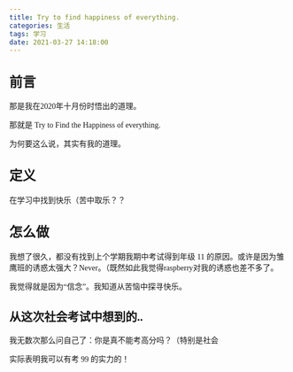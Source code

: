 ```yaml
---
title: Try to find happiness of everything.
categories: 生活
tags: 学习
date: 2021-03-27 14:18:00
---
```


<h2>
</h2>
<h2>
	<b><span style="font-family:仿宋;font-size:18pt;">前言</span></b><b><span style="font-family:仿宋;font-size:18pt;"></span></b> 
</h2>
<p class="p" style="margin-left:0.0000pt;text-indent:0.0000pt;">
	<span class="10" style="font-family:仿宋;"><span>那是我在</span><span>2020年十月份时悟出的道理。</span></span><span class="10" style="font-family:仿宋;"></span> 
</p>
<p class="p" style="margin-left:0.0000pt;text-indent:0.0000pt;">
	<span class="10" style="font-family:仿宋;"><span>那就是</span> <span>Try to Find the Happiness of everything.</span></span><span class="10" style="font-family:仿宋;"></span> 
</p>
<p class="p" style="margin-left:0.0000pt;text-indent:0.0000pt;">
	<span class="10" style="font-family:仿宋;">为何要这么说，其实有我的道理。</span><span class="10" style="font-family:仿宋;"></span> 
</p>
<!--more-->
<h2 style="margin-left:0.0000pt;text-indent:0.0000pt;">
	<b><span style="font-family:仿宋;font-size:18pt;">定义</span></b><b><span style="font-family:仿宋;font-size:18pt;"></span></b> 
</h2>
<p class="p">
	<span class="10" style="font-family:仿宋;">在学习中找到快乐（苦中取乐？？</span><span class="10" style="font-family:仿宋;"></span> 
</p>
<h2 style="margin-left:0.0000pt;text-indent:0.0000pt;">
	<b><span style="font-family:仿宋;font-size:18pt;">怎么做</span></b><b><span style="font-family:仿宋;font-size:18pt;"></span></b> 
</h2>
<p class="p" style="margin-left:0.0000pt;text-indent:0.0000pt;">
	<span class="10" style="font-family:仿宋;"><span>我想了很久，都没有找到上个学期我期中考试得到年级</span>&nbsp;11&nbsp;</span><span class="10" style="font-family:仿宋;"><span>的原因。</span></span><span class="10" style="font-family:仿宋;"><span>或许是因为雏鹰班的诱惑太强大？</span><span>Never。（既然如此我觉得raspberry对我的诱惑也差不多了。</span></span><span class="10" style="font-family:仿宋;"></span> 
</p>
<p class="p" style="margin-left:0.0000pt;text-indent:0.0000pt;">
	<span class="10" style="font-family:仿宋;"><span>我觉得就是因为</span><span>“信念”。我知道从苦恼中探寻快乐。</span></span><span class="10" style="font-family:仿宋;"></span> 
</p>
<h2>
	<span class="10" style="font-family:仿宋;"><span>从这次社会考试中想到的</span><span>..</span></span><span class="10" style="font-family:仿宋;"></span> 
</h2>
<p class="MsoNormal">
	<span class="10" style="font-family:宋体;">我无数次那么问自己了：你是真不能考高分吗？（特别是社会</span><span class="10" style="font-family:宋体;"></span> 
</p>
<p class="MsoNormal">
	<span class="10" style="font-family:宋体;"><span>实际表明我可以有考</span>&nbsp;99&nbsp;</span><span style="font-family:宋体;font-size:10.5000pt;"><span>的实力的！</span></span><span class="10" style="font-family:Calibri;"></span> 
</p>
<p class="MsoNormal">
	<span style="font-family:仿宋;font-size:18.0000pt;">&nbsp;</span> 
</p>
<p>
	<br />
</p>

 


